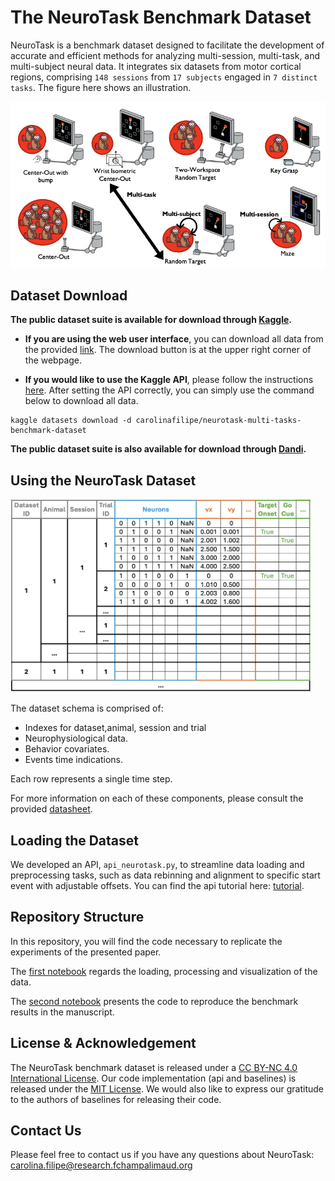 # The NeuroTask Benchmark Dataset

NeuroTask is a benchmark dataset designed to facilitate the development of accurate and efficient methods for analyzing multi-session, multi-task, and multi-subject neural data. It integrates six datasets from motor cortical regions, comprising `148 sessions` from `17 subjects` engaged in `7 distinct tasks`.
The figure here shows an illustration.

<img src='img/NeuroTask3.png' width='680px'>


## Dataset Download

**The public dataset suite is available for download through [Kaggle](https://www.kaggle.com/datasets/carolinafilipe/neurotask-multi-tasks-benchmark-dataset).** 

- **If you are using the web user interface**, you can download all data from the provided [link](https://www.kaggle.com/datasets/carolinafilipe/neurotask-multi-tasks-benchmark-dataset). The download button is at the upper right corner of the webpage.

- **If you would like to use the Kaggle API**, please follow the instructions [here](https://github.com/Kaggle/kaggle-api). After setting the API correctly, you can simply use the command below to download all data.

```
kaggle datasets download -d carolinafilipe/neurotask-multi-tasks-benchmark-dataset
```

**The public dataset suite is also available for download through [Dandi](https://dandiarchive.org/dandiset/search?search=neurotask).** 

## Using the NeuroTask Dataset

<img src='img/dataset.png' width='480px'>

The dataset schema is comprised of:

* Indexes for dataset,animal, session and trial
* Neurophysiological data.
* Behavior covariates.
* Events time indications.

Each row represents a single time step.

For more information on each of these components, please consult the provided [datasheet]().

## Loading the Dataset
We developed an API, `api_neurotask.py`, to streamline data loading and preprocessing tasks, such as data rebinning and alignment to specific start event with adjustable offsets. You can find the api tutorial here: [tutorial](tutorial_data_analysis.ipynb).

## Repository Structure

In this repository, you will find the code necessary to replicate the experiments of the presented paper.

The [first notebook](tutorial_data_analysis.ipynb) regards the loading, processing and visualization of the data.

The [second notebook](tutorial_baselines.ipynb) presents the code to reproduce the benchmark results in the manuscript. 

## License \& Acknowledgement
The NeuroTask benchmark dataset is released under a [CC BY-NC 4.0 International License](https://creativecommons.org/licenses/by-nc/4.0). Our code implementation (api and baselines) is released under the [MIT License](https://opensource.org/licenses/MIT). We would also like to express our gratitude to the authors of baselines for releasing their code.

## Contact Us
Please feel free to contact us if you have any questions about NeuroTask: carolina.filipe@research.fchampalimaud.org









